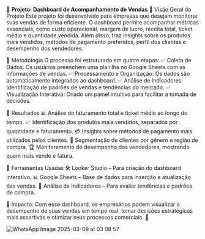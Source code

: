 📌 **Projeto: Dashboard de Acompanhamento de Vendas**
📍 Visão Geral do Projeto
Este projeto foi desenvolvido para empresas que desejam monitorar suas vendas de forma eficiente. O dashboard permite acompanhar métricas essenciais, como custo operacional, margem de lucro, receita total, ticket médio e quantidade vendida. Além disso, traz insights sobre os produtos mais vendidos, métodos de pagamento preferidos, perfil dos clientes e desempenho dos vendedores.

📍 Metodologia
O processo foi estruturado em quatro etapas:
✅ Coleta de Dados: Os usuários preenchem uma planilha no Google Sheets com as informações de vendas.
✅ Processamento e Organização: Os dados são automaticamente integrados ao dashboard.
✅ Análise de Indicadores: Identificação de padrões de vendas e tendências do mercado.
✅ Visualização Interativa: Criado um painel intuitivo para facilitar a tomada de decisões.

📍 Resultados
📊 Análise do faturamento total e ticket médio ao longo do tempo.
📈 Identificação dos produtos mais vendidos, separados por quantidade e faturamento.
💳 Insights sobre métodos de pagamento mais utilizados pelos clientes.
📍 Segmentação de clientes por gênero e região de compra.
🏆 Monitoramento do desempenho dos vendedores, mostrando quem mais vende e fatura.

📍 Ferramentas Usadas
🛠 Looker Studio – Para criação do dashboard interativo.
📊 Google Sheets – Base de dados para inserção e atualização das vendas.
📌 Análise de Indicadores – Para avaliar tendências e padrões de compra.

📌 Impacto: Com esse dashboard, os empresários podem visualizar o desempenho de suas vendas em tempo real, tomar decisões estratégicas mais assertivas e otimizar seus processos comerciais. 🚀

![WhatsApp Image 2025-03-09 at 03 08 57](https://github.com/user-attachments/assets/edefb0a7-a292-4c73-afad-ffd7090397b7)
